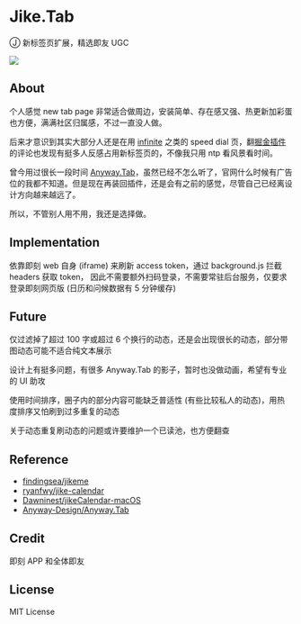 # Jike.Tab

Ⓙ 新标签页扩展，精选即友 UGC

![](https://user-images.githubusercontent.com/26399680/59157918-d3f98600-8ae5-11e9-9adf-2b5ce4c24813.png)

## About

个人感觉 new tab page 非常适合做周边，安装简单、存在感又强、热更新加彩蛋也方便，满满社区归属感，不过一直没人做。

后来才意识到其实大部分人还是在用 [infinite](https://chrome.google.com/webstore/detail/nnnkddnnlpamobajfibfdgfnbcnkgngh) 之类的 speed dial 页，翻[掘金插件](https://chrome.google.com/webstore/detail/lecdifefmmfjnjjinhaennhdlmcaeeeb)的评论也发现有挺多人反感占用新标签页的，不像我只用 ntp 看风景看时间。

曾今用过很长一段时间 [Anyway.Tab](https://chrome.google.com/webstore/detail/jaoejhbbokpmbndhdopikidehkadhake)，虽然已经不怎么听了，官网什么时候有广告位的我都不知道。但是现在再装回插件，还是会有之前的感觉，尽管自己已经离设计方向越来越远了。

所以，不管别人用不用，我还是选择做。

## Implementation

依靠即刻 web 自身 (iframe) 来刷新 access token，通过 background.js 拦截 headers 获取 token， 因此不需要额外扫码登录，不需要常驻后台服务，仅要求登录即刻网页版 (日历和问候数据有 5 分钟缓存)

## Future

仅过滤掉了超过 100 字或超过 6 个换行的动态，还是会出现很长的动态，部分带图动态可能不适合纯文本展示

设计上有挺多问题，有很多 Anyway.Tab 的影子，暂时也没做动画，希望有专业的 UI 助攻

使用时间排序，圈子内的部分内容可能缺乏普适性 (有些比较私人的动态)，用热度排序又怕刷到过多重复的动态

关于动态重复刷动态的问题或许要维护一个已读池，也方便翻查

## Reference

- [findingsea/jikeme](https://github.com/findingsea/jikeme)
- [ryanfwy/jike-calendar](https://github.com/ryanfwy/jike-calendar)
- [Dawninest/jikeCalendar-macOS](https://github.com/Dawninest/jikeCalendar-macOS)
- [Anyway-Design/Anyway.Tab](https://github.com/Anyway-Design/Anyway.Tab)

## Credit

即刻 APP 和全体即友

## License

MIT License